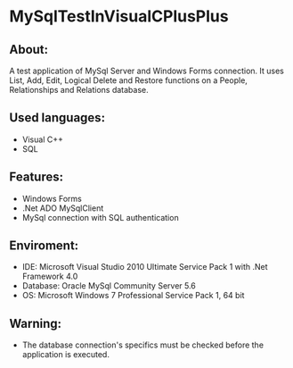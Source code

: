 # MySqlTestInVisualCPlusPlus


About:
------
A test application of MySql Server and Windows Forms connection. It uses List, Add, Edit, Logical Delete and Restore functions on a People, Relationships and Relations database.


Used languages:
---------------
- Visual C++
- SQL


Features:
---------
- Windows Forms
- .Net ADO MySqlClient
- MySql connection with SQL authentication


Enviroment:
-----------
- IDE: Microsoft Visual Studio 2010 Ultimate Service Pack 1 with .Net Framework 4.0
- Database: Oracle MySql Community Server 5.6
- OS: Microsoft Windows 7 Professional Service Pack 1, 64 bit


Warning:
--------
- The database connection's specifics must be checked before the application is executed.
